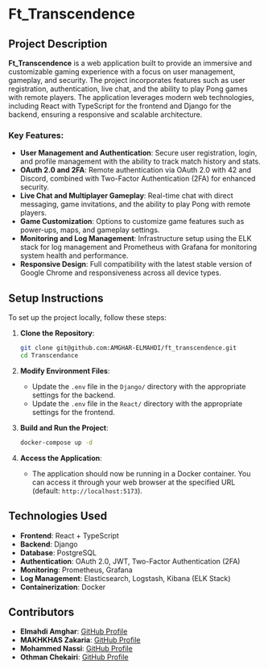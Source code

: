 # Ft_Transcendence

## Project Description

**Ft_Transcendence** is a web application built to provide an immersive and customizable gaming experience with a focus on user management, gameplay, and security. The project incorporates features such as user registration, authentication, live chat, and the ability to play Pong games with remote players. The application leverages modern web technologies, including React with TypeScript for the frontend and Django for the backend, ensuring a responsive and scalable architecture.

### Key Features:
- **User Management and Authentication**: Secure user registration, login, and profile management with the ability to track match history and stats.
- **OAuth 2.0 and 2FA**: Remote authentication via OAuth 2.0 with 42 and Discord, combined with Two-Factor Authentication (2FA) for enhanced security.
- **Live Chat and Multiplayer Gameplay**: Real-time chat with direct messaging, game invitations, and the ability to play Pong with remote players.
- **Game Customization**: Options to customize game features such as power-ups, maps, and gameplay settings.
- **Monitoring and Log Management**: Infrastructure setup using the ELK stack for log management and Prometheus with Grafana for monitoring system health and performance.
- **Responsive Design**: Full compatibility with the latest stable version of Google Chrome and responsiveness across all device types.

## Setup Instructions

To set up the project locally, follow these steps:

1. **Clone the Repository**:
   ```bash
   git clone git@github.com:AMGHAR-ELMAHDI/ft_transcendence.git
   cd Transcendance
   ```

2. **Modify Environment Files**:
   - Update the `.env` file in the `Django/` directory with the appropriate settings for the backend.
   - Update the `.env` file in the `React/` directory with the appropriate settings for the frontend.

3. **Build and Run the Project**:
   ```bash
   docker-compose up -d
   ```

4. **Access the Application**:
   - The application should now be running in a Docker container. You can access it through your web browser at the specified URL (default: `http://localhost:5173`).

## Technologies Used

- **Frontend**: React + TypeScript
- **Backend**: Django
- **Database**: PostgreSQL
- **Authentication**: OAuth 2.0, JWT, Two-Factor Authentication (2FA)
- **Monitoring**: Prometheus, Grafana
- **Log Management**: Elasticsearch, Logstash, Kibana (ELK Stack)
- **Containerization**: Docker

## Contributors

- **Elmahdi Amghar**: [GitHub Profile](https://github.com/AMGHAR-ELMAHDI)
- **MAKHKHAS Zakaria**: [GitHub Profile](https://github.com/zmakhkha)
- **Mohammed Nassi**: [GitHub Profile](https://github.com/moenassi)
- **Othman Chekairi**: [GitHub Profile](https://github.com/othchek)
